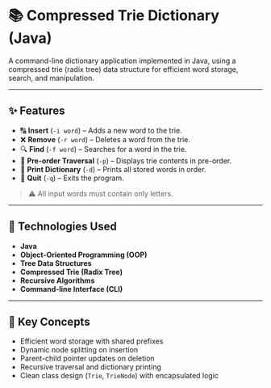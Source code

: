# 📚 Compressed Trie Dictionary (Java)

A command-line dictionary application implemented in Java, using a compressed trie (radix tree) data structure for efficient word storage, search, and manipulation.

---

## ✨ Features

- 🔠 **Insert** (`-i word`) – Adds a new word to the trie.
- ❌ **Remove** (`-r word`) – Deletes a word from the trie.
- 🔍 **Find** (`-f word`) – Searches for a word in the trie.
- 🌳 **Pre-order Traversal** (`-p`) – Displays trie contents in pre-order.
- 📖 **Print Dictionary** (`-d`) – Prints all stored words in order.
- 👋 **Quit** (`-q`) – Exits the program.

> ⚠️ All input words must contain only letters.

---

## 🔧 Technologies Used

- **Java**
- **Object-Oriented Programming (OOP)**
- **Tree Data Structures**
- **Compressed Trie (Radix Tree)**
- **Recursive Algorithms**
- **Command-line Interface (CLI)**

---

## 🧠 Key Concepts

- Efficient word storage with shared prefixes
- Dynamic node splitting on insertion
- Parent-child pointer updates on deletion
- Recursive traversal and dictionary printing
- Clean class design (`Trie`, `TrieNode`) with encapsulated logic


